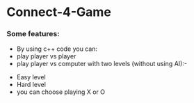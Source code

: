# Connect-4-Game

### Some features:
- By using c++ code you can:
- play player vs player
- play player vs computer with two levels (without using AI):-
* Easy level
* Hard level
* you can choose playing X or O
